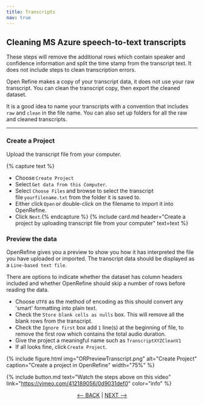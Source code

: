 ```yaml
---
title: Transcripts
nav: true
---
```

## Cleaning MS Azure speech-to-text transcripts

These steps will remove the additional rows which contain speaker and confidence information and split the time stamp from the transcript text.  It does not include steps to clean transcription errors.

Open Refine makes a copy of your transcript data, it does not use your raw transcript.  You can clean the transcript copy, then export the cleaned dataset.  

It is a good idea to name your transcripts with a convention that includes `raw` and `clean` in the file name.  You can also set up folders for all the raw and cleaned transcripts. 

-----

### Create a Project

Upload the transcript file from your computer.

{% capture text %}
- Choose `Create Project`
- Select `Get data from this Computer`.
- Select `Choose Files` and browse to select the transcript file `yourfilename.txt` from the folder it is saved to.
- Either click `Open` or double-click on the filename to import it into OpenRefine.
- Click `Next`.{% endcapture %}
{% include card.md header="Create a project by uploading transcript file from your computer" text=text %}

### Preview the data

OpenRefine gives you a preview to show you how it has interpreted the file you have uploaded or imported. The transcript data should be displayed as a `Line-based text file`. 

There are options to indicate whether the dataset has column headers included and whether OpenRefine should skip a number of rows before reading the data. 
- Choose `UTF8` as the method of encoding as this should convert any 'smart' formatting into plain text.
- Check the `Store blank cells as nulls` box.  This will remove all the blank rows from the transcript.
- Check the `Ignore first` box add `1` line(s) at the beginning of file, to remove the first row which contains the total audio duration.
- Give the project a meaningful name such as `TranscriptXYZCleanV1`
- If all looks fine, click `Create Project`.

{% include figure.html img="ORPreviewTranscript.png" alt="Create Project" caption="Create a project in OpenRefine" width="75%" %}


{% include button.md text="Watch the steps above on this video" link="https://vimeo.com/412189056/0d9031def0" color="info" %}

  
<p align="center">
  <a href="https://griffithunilibrary.github.io/intro-data-wrangle/"><-- BACK</a> |
  <a href="https://griffithunilibrary.github.io/intro-data-wrangle/content/1-intro.html">NEXT --></a>
</p> 

